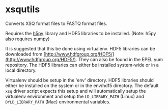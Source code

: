 xsqutils
===

Converts XSQ format files to FASTQ format files.

Requires the [h5py](http://code.google.com/p/h5py/) library and HDF5 libraries to be installed.
(Note: h5py also requires numpy)

It is suggested that this be done using virtualenv. HDF5 libraries can be downloaded from [http://www.hdfgroup.org/HDF5/](http://www.hdfgroup.org/HDF5/). 
They can also be found in the EPEL yum repository. The HDF5 libraries can either be installed system-wide or in a local directory.

Virtualenv should be setup in the 'env' directory. HDF5 libraries should either be installed on the system or in the env/hdf5 directory. 
The default `xsq` driver script expects this setup and will automatically setup the virtualenv environment and setup the 
`LD_LIBRARY_PATH` (Linux) and `DYLD_LIBRARY_PATH` (Mac) environmental variables.
